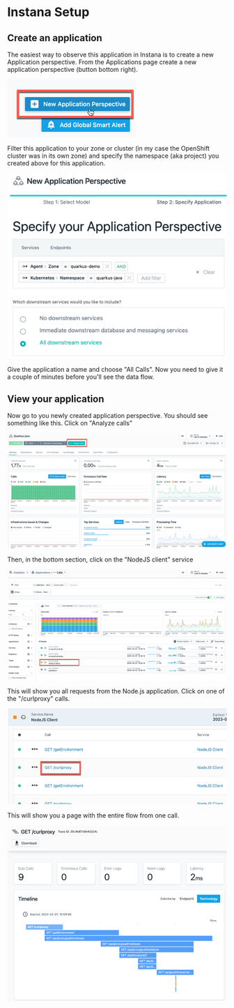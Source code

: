 # Instana Setup

## Create an application

The easiest way to observe this application in Instana is to create a new Application perspective. From the Applications page create a new application perspective (button bottom right).

![new app perspective](img/application-perspective.png)

Filter this application to your zone or cluster (in my case the OpenShift cluster was in its own zone) and specify the namespace (aka project) you created above for this application.

![app filters](img/application-perspective-2.png)

Give the application a name and choose "All Calls". Now you need to give it a couple of minutes before you'll see the data flow.

## View your application

Now go to you newly created application perspective. You should see something like this. Click on "Analyze calls"

![app perspective](img/instana-app.png)

Then, in the bottom section, click on the "NodeJS client" service

![app analysis](img/instana-analytics.png)

This will show you all requests from the Node.js application. Click on one of the "/curlproxy" calls.

![app analysis](img/Instana-curlproxy.png)

This will show you a page with the entire flow from one call.

![app analysis](img/instana-app-stack.png)
